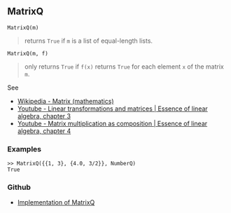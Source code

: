 ## MatrixQ

```
MatrixQ(m)
```

> returns `True` if `m` is a list of equal-length lists.

```
MatrixQ(m, f)
```

> only returns `True` if `f(x)`  returns `True` for each element `x` of the matrix `m`.

See
* [Wikipedia - Matrix (mathematics)](https://en.wikipedia.org/wiki/Matrix_(mathematics))
* [Youtube - Linear transformations and matrices | Essence of linear algebra, chapter 3](https://youtu.be/kYB8IZa5AuE)
* [Youtube - Matrix multiplication as composition | Essence of linear algebra, chapter 4](https://youtu.be/XkY2DOUCWMU)

### Examples

```
>> MatrixQ({{1, 3}, {4.0, 3/2}}, NumberQ)
True
```
### Github
* [Implementation of MatrixQ](https://github.com/axkr/symja_android_library/blob/master/symja_android_library/matheclipse-core/src/main/java/org/matheclipse/core/builtin/PredicateQ.java#L646) 
